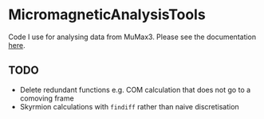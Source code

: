  # MicromagneticAnalysisTools

Code I use for analysing data from MuMax3. Please see the documentation [here](http://micromagneticanalysistools.readthedocs.io/).

## TODO

- Delete redundant functions e.g. COM calculation that does not go to a comoving frame
- Skyrmion calculations with `findiff` rather than naive discretisation
